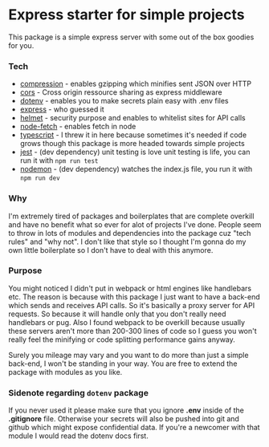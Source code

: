 # Express starter for simple projects

This package is a simple express server with some out of the box goodies for you.

### Tech

  - [compression](https://www.npmjs.com/package/compression) - enables gzipping which minifies sent JSON over HTTP
  - [cors](https://www.npmjs.com/package/cors) - Cross origin ressource sharing as express middleware
  - [dotenv](https://www.npmjs.com/package/dotenv) - enables you to make secrets plain easy with .env files
  - [express](https://expressjs.com) - who guessed it
  - [helmet](https://www.npmjs.com/package/helmet) - security purpose and enables to whitelist sites for API calls
  - [node-fetch](https://www.npmjs.com/package/node-fetch) - enables fetch in node
  - [typescript](https://www.npmjs.com/package/typescript) - I threw it in here because sometimes it's needed if code grows though this package is more headed towards simple projects
  - [jest](https://www.npmjs.com/package/jest) - (dev dependency) unit testing is love unit testing is life, you can run it with `npm run test`
  - [nodemon]() - (dev dependency) watches the index.js file, you run it with `npm run dev`


### Why

I'm extremely tired of packages and boilerplates that are complete overkill and have no benefit what so ever for alot of projects I've done. People seem to throw in lots of modules and dependencies into the package cuz "tech rules" and "why not". I don't like that style so I thought I'm gonna do my own little boilerplate so I don't have to deal with this anymore.

### Purpose
You might noticed I didn't put in webpack or html engines like handlebars etc. The reason is because with this package I just want to have a back-end which sends and receives API calls. So it's basically a proxy server for API requests. So because it will handle only that you don't really need handlebars or pug. Also I found webpack to be overkill because usually these servers aren't more than 200-300 lines of code so I guess you won't really feel the minifying or code splitting performance gains anyway.

Surely you mileage may vary and you want to do more than just a simple back-end, I won't be standing in your way. You are free to extend the package with modules as you like.


### Sidenote regarding `dotenv` package
If you never used it please make sure that you ignore **.env** inside of the **.gitignore** file. Otherwise your secrets will also be pushed into git and github which might expose confidential data. If you're a newcomer with that module I would read the dotenv docs first.
